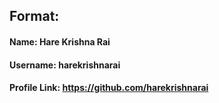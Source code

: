 ## Format:
#### Name: Hare Krishna Rai
#### Username: harekrishnarai
#### Profile Link: https://github.com/harekrishnarai
